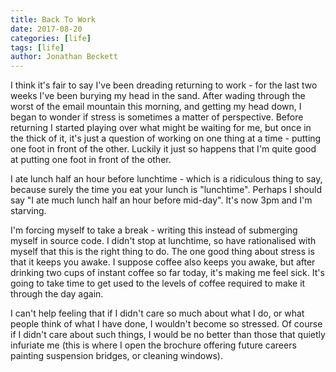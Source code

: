 ```yaml
---
title: Back To Work
date: 2017-08-20
categories: [life]
tags: [life]
author: Jonathan Beckett
---
```


I think it's fair to say I've been dreading returning to work - for the last two weeks I've been burying my head in the sand. After wading through the worst of the email mountain this morning, and getting my head down, I began to wonder if stress is sometimes a matter of perspective. Before returning I started playing over what might be waiting for me, but once in the thick of it, it's just a question of working on one thing at a time - putting one foot in front of the other. Luckily it just so happens that I'm quite good at putting one foot in front of the other.

I ate lunch half an hour before lunchtime - which is a ridiculous thing to say, because surely the time you eat your lunch is "lunchtime". Perhaps I should say "I ate much lunch half an hour before mid-day". It's now 3pm and I'm starving.

I'm forcing myself to take a break - writing this instead of submerging myself in source code. I didn't stop at lunchtime, so have rationalised with myself that this is the right thing to do. The one good thing about stress is that it keeps you awake. I suppose coffee also keeps you awake, but after drinking two cups of instant coffee so far today, it's making me feel sick. It's going to take time to get used to the levels of coffee required to make it through the day again.

I can't help feeling that if I didn't care so much about what I do, or what people think of what I have done, I wouldn't become so stressed. Of course if I didn't care about such things, I would be no better than those that quietly infuriate me (this is where I open the brochure offering future careers painting suspension bridges, or cleaning windows).